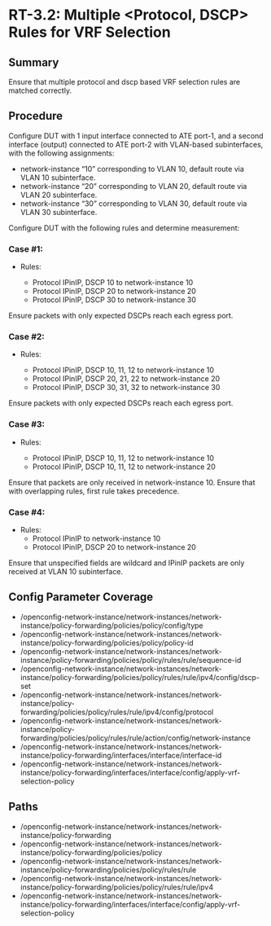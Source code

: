 # RT-3.2: Multiple <Protocol, DSCP> Rules for VRF Selection

## Summary

Ensure that multiple protocol and dscp based VRF selection rules are matched correctly.

## Procedure

Configure DUT with 1 input interface connected to ATE port-1, and a second interface (output) connected to ATE port-2 with VLAN-based subinterfaces, with the following assignments: 

* network-instance “10” corresponding to VLAN 10, default route via VLAN 10 subinterface. 
* network-instance “20” corresponding to VLAN 20, default route via VLAN 20 subinterface. 
* network-instance “30” corresponding to VLAN 30, default route via VLAN 30 subinterface. 

Configure DUT with the following rules and determine measurement: 

### Case #1: 
* Rules: 

    * Protocol IPinIP, DSCP 10 to network-instance 10 
    * Protocol IPinIP, DSCP 20 to network-instance 20 
    * Protocol IPinIP, DSCP 30 to network-instance 30 

Ensure packets with only expected DSCPs reach each egress port. 

### Case #2: 

* Rules: 

    * Protocol IPinIP, DSCP 10, 11, 12 to network-instance 10 
    * Protocol IPinIP, DSCP 20, 21, 22 to network-instance 20 
    * Protocol IPinIP, DSCP 30, 31, 32 to network-instance 30 

Ensure packets with only expected DSCPs reach each egress port. 

### Case #3: 

* Rules: 

    * Protocol IPinIP, DSCP 10, 11, 12 to network-instance 10 
    * Protocol IPinIP, DSCP 10, 11, 12 to network-instance 20 

Ensure that packets are only received in network-instance 10. Ensure that with overlapping rules, first rule takes precedence. 

### Case #4: 

* Rules: 
    * Protocol IPinIP to network-instance 10 
    * Protocol IPinIP, DSCP 20 to network-instance 20 

Ensure that unspecified fields are wildcard and IPinIP packets are only received at VLAN 10 subinterface. 

## Config Parameter Coverage
 *  /openconfig-network-instance/network-instances/network-instance/policy-forwarding/policies/policy/config/type
 *  /openconfig-network-instance/network-instances/network-instance/policy-forwarding/policies/policy/policy-id
 *  /openconfig-network-instance/network-instances/network-instance/policy-forwarding/policies/policy/rules/rule/sequence-id
 *  /openconfig-network-instance/network-instances/network-instance/policy-forwarding/policies/policy/rules/rule/ipv4/config/dscp-set
 *  /openconfig-network-instance/network-instances/network-instance/policy-forwarding/policies/policy/rules/rule/ipv4/config/protocol
 *  /openconfig-network-instance/network-instances/network-instance/policy-forwarding/policies/policy/rules/rule/action/config/network-instance
 *  /openconfig-network-instance/network-instances/network-instance/policy-forwarding/interfaces/interface/interface-id
 *  /openconfig-network-instance/network-instances/network-instance/policy-forwarding/interfaces/interface/config/apply-vrf-selection-policy

## Paths

* /openconfig-network-instance/network-instances/network-instance/policy-forwarding
* /openconfig-network-instance/network-instances/network-instance/policy-forwarding/policies/policy
* /openconfig-network-instance/network-instances/network-instance/policy-forwarding/policies/policy/rules/rule
* /openconfig-network-instance/network-instances/network-instance/policy-forwarding/policies/policy/rules/rule/ipv4
* /openconfig-network-instance/network-instances/network-instance/policy-forwarding/interfaces/interface/config/apply-vrf-selection-policy 

